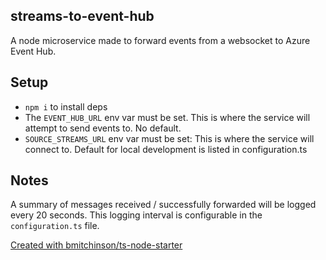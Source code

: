 ## streams-to-event-hub

A node microservice made to forward events from a websocket to Azure Event Hub.

## Setup

-   `npm i` to install deps
-   The `EVENT_HUB_URL` env var must be set. This is where the service will attempt to send events to. No default.
-   `SOURCE_STREAMS_URL` env var must be set: This is where the service will connect to. Default for local development is listed in configuration.ts

## Notes

A summary of messages received / successfully forwarded will be logged every 20
seconds. This logging interval is configurable in the `configuration.ts` file.

[Created with bmitchinson/ts-node-starter](https://github.com/bmitchinson/ts-node-starter)
